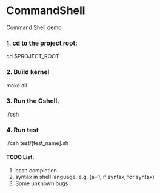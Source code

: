 # CommandShell
Command Shell demo
### 1. cd to the project root:
cd $PROJECT_ROOT
### 2. Build kernel
make all
### 3. Run the Cshell.
./csh
### 4. Run test
./csh test/[test_name].sh


#### TODO List:
1. bash completion
2. syntax in shell language. e.g. (a=1, if syntax, for syntax)
3. Some unknown bugs
